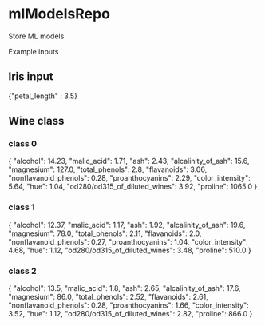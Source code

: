 # mlModelsRepo
Store ML models

Example inputs

## Iris input

{"petal_length" : 3.5}

## Wine class

### class 0
{
  "alcohol": 14.23,
  "malic_acid": 1.71,
  "ash": 2.43,
  "alcalinity_of_ash": 15.6,
  "magnesium": 127.0,
  "total_phenols": 2.8,
  "flavanoids": 3.06,
  "nonflavanoid_phenols": 0.28,
  "proanthocyanins": 2.29,
  "color_intensity": 5.64,
  "hue": 1.04,
  "od280/od315_of_diluted_wines": 3.92,
  "proline": 1065.0
}

### class 1
{
  "alcohol": 12.37,
  "malic_acid": 1.17,
  "ash": 1.92,
  "alcalinity_of_ash": 19.6,
  "magnesium": 78.0,
  "total_phenols": 2.11,
  "flavanoids": 2.0,
  "nonflavanoid_phenols": 0.27,
  "proanthocyanins": 1.04,
  "color_intensity": 4.68,
  "hue": 1.12,
  "od280/od315_of_diluted_wines": 3.48,
  "proline": 510.0
}

### class 2
{
  "alcohol": 13.5,
  "malic_acid": 1.8,
  "ash": 2.65,
  "alcalinity_of_ash": 17.6,
  "magnesium": 86.0,
  "total_phenols": 2.52,
  "flavanoids": 2.61,
  "nonflavanoid_phenols": 0.28,
  "proanthocyanins": 1.66,
  "color_intensity": 3.52,
  "hue": 1.12,
  "od280/od315_of_diluted_wines": 2.82,
  "proline": 866.0
}
